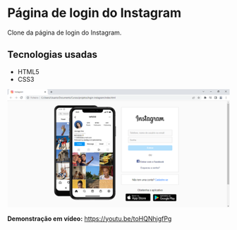 # Página de login do Instagram

Clone da página de login do Instagram.

## Tecnologias usadas
- HTML5
- CSS3

<img src="assets/imgs/login-instagram-img.png">

<b>Demonstração em vídeo:</b> https://youtu.be/toHQNhjgfPg